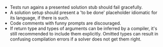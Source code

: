 - Tests run agains a presented solution stub should fail gracefully.
- A solution setup should present a 'to be done' placeholder idiomatic for its language, if there is such.
- Code comments with funny prompts are discouraged.
- If return type and types of arguments can be inferred by a compiler, it's still recommended to include them explicitly. Omitted  types can result in confusing compilation errors if a solver does not get them right.